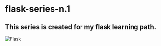 # flask-series-n.1

## This series is created for my flask learning path.

![Flask](https://sourcedexter.com/wp-content/uploads/2017/09/flask-python.png)
